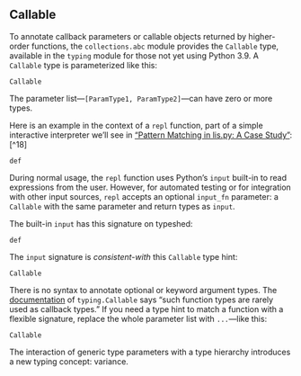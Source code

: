 ## Callable

To annotate callback parameters or callable objects returned by higher-order functions, the `collections.abc` module provides the `Callable` type, available in the `typing` module for those not yet using Python 3.9. A `Callable` type is parameterized like this:

```
Callable
```

The parameter list—`[ParamType1, ParamType2]`—can have zero or more types.

Here is an example in the context of a `repl` function, part of a simple interactive interpreter we’ll see in [“Pattern Matching in lis.py: A Case Study”](ch18.html#pattern_matching_case_study_sec):[^18]

```
def
```

During normal usage, the `repl` function uses Python’s `input` built-in to read expressions from the user. However, for automated testing or for integration with other input sources, `repl` accepts an optional `input_fn` parameter: a `Callable` with the same parameter and return types as `input`.

The built-in `input` has this signature on typeshed:

```
def
```

The `input` signature is _consistent-with_ this `Callable` type hint:

```
Callable
```

There is no syntax to annotate optional or keyword argument types. The [documentation](https://fpy.li/8-34) of `typing.Callable` says “such function types are rarely used as callback types.” If you need a type hint to match a function with a flexible signature, replace the whole parameter list with `...`—like this:

```
Callable
```

The interaction of generic type parameters with a type hierarchy introduces a new typing concept: variance.